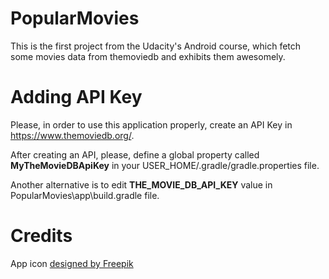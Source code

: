 # PopularMovies
This is the first project from the Udacity's Android course, which fetch some movies data from themoviedb and exhibits them awesomely.

# Adding API Key
Please, in order to use this application properly, create an API Key in https://www.themoviedb.org/.

After creating an API, please, define a global property called <b>MyTheMovieDBApiKey</b> in your USER_HOME/.gradle/gradle.properties file.

Another alternative is to edit <b>THE_MOVIE_DB_API_KEY</b> value in PopularMovies\app\build.gradle file.

# Credits
App icon [designed by Freepik](http://www.freepik.com/free-vector/cinema-pack_762413.htm)